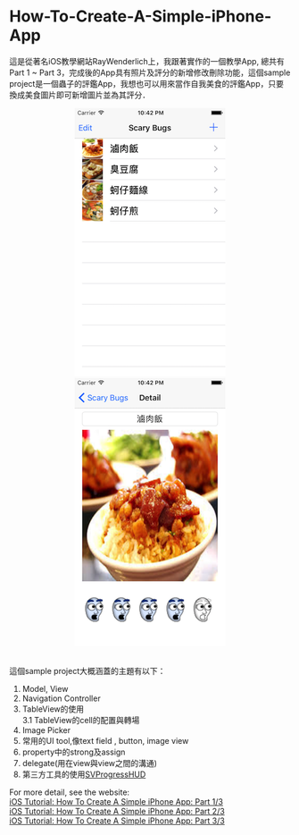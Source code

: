# How-To-Create-A-Simple-iPhone-App
這是從著名iOS教學網站RayWenderlich上，我跟著實作的一個教學App, 總共有Part 1 ~ Part 3，完成後的App具有照片及評分的新增修改刪除功能，這個sample project是一個蟲子的評鑑App，我想也可以用來當作自我美食的評鑑App，只要換成美食圖片即可新增圖片並為其評分．  

<div align="center">
  <img src="https://github.com/jhsiao21/How-To-Create-A-Simple-iPhone-App/blob/master/ScaryBugs-Part3/ScaryBugs-Part3/ScaryBugsImgs/menu.png"> 
  <img src="https://github.com/jhsiao21/How-To-Create-A-Simple-iPhone-App/blob/master/ScaryBugs-Part3/ScaryBugs-Part3/ScaryBugsImgs/detail.png"><br><br>
</div>

這個sample project大概涵蓋的主題有以下：  
1. Model, View 
2. Navigation Controller    
3. TableView的使用  
3.1 TableView的cell的配置與轉場  
4. Image Picker  
5. 常用的UI tool,像text field , button, image view  
6. property中的strong及assign  
7. delegate(用在view與view之間的溝通)
8. 第三方工具的使用<a href="https://github.com/SVProgressHUD/SVProgressHUD">SVProgressHUD</a>  

For more detail, see the website:  
<a href="https://www.raywenderlich.com/?p=1797">iOS Tutorial: How To Create A Simple iPhone App: Part 1/3</a>  
<a href="https://www.raywenderlich.com/?p=1845">iOS Tutorial: How To Create A Simple iPhone App: Part 2/3</a>  
<a href="https://www.raywenderlich.com/?p=1888">iOS Tutorial: How To Create A Simple iPhone App: Part 3/3</a>  
